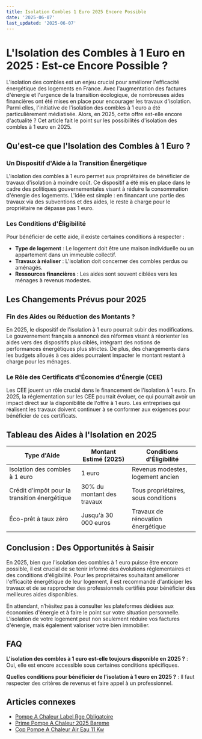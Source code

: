 ```yaml
---
title: Isolation Combles 1 Euro 2025 Encore Possible
date: '2025-06-07'
last_updated: '2025-06-07'
---
```


# L'Isolation des Combles à 1 Euro en 2025 : Est-ce Encore Possible ?

L'isolation des combles est un enjeu crucial pour améliorer l'efficacité énergétique des logements en France. Avec l'augmentation des factures d'énergie et l'urgence de la transition écologique, de nombreuses aides financières ont été mises en place pour encourager les travaux d'isolation. Parmi elles, l'initiative de l'isolation des combles à 1 euro a été particulièrement médiatisée. Alors, en 2025, cette offre est-elle encore d'actualité ? Cet article fait le point sur les possibilités d'isolation des combles à 1 euro en 2025.

## Qu'est-ce que l'Isolation des Combles à 1 Euro ?

### Un Dispositif d'Aide à la Transition Énergétique

L'isolation des combles à 1 euro permet aux propriétaires de bénéficier de travaux d'isolation à moindre coût. Ce dispositif a été mis en place dans le cadre des politiques gouvernementales visant à réduire la consommation d'énergie des logements. L'idée est simple : en financant une partie des travaux via des subventions et des aides, le reste à charge pour le propriétaire ne dépasse pas 1 euro.

### Les Conditions d'Éligibilité

Pour bénéficier de cette aide, il existe certaines conditions à respecter :
- **Type de logement** : Le logement doit être une maison individuelle ou un appartement dans un immeuble collectif.
- **Travaux à réaliser** : L'isolation doit concerner des combles perdus ou aménagés.
- **Ressources financières** : Les aides sont souvent ciblées vers les ménages à revenus modestes.

## Les Changements Prévus pour 2025

### Fin des Aides ou Réduction des Montants ?

En 2025, le dispositif de l'isolation à 1 euro pourrait subir des modifications. Le gouvernement français a annoncé des réformes visant à réorienter les aides vers des dispositifs plus ciblés, intégrant des notions de performances énergétiques plus strictes. De plus, des changements dans les budgets alloués à ces aides pourraient impacter le montant restant à charge pour les ménages.

### Le Rôle des Certificats d'Économies d'Énergie (CEE)

Les CEE jouent un rôle crucial dans le financement de l'isolation à 1 euro. En 2025, la réglementation sur les CEE pourrait évoluer, ce qui pourrait avoir un impact direct sur la disponibilité de l'offre à 1 euro. Les entreprises qui réalisent les travaux doivent continuer à se conformer aux exigences pour bénéficier de ces certificats.

## Tableau des Aides à l'Isolation en 2025

| Type d'Aide                          | Montant Estimé (2025) | Conditions d'Éligibilité         |
|--------------------------------------|-----------------------|----------------------------------|
| Isolation des combles à 1 euro      | 1 euro                | Revenus modestes, logement ancien |
| Crédit d'impôt pour la transition énergétique | 30% du montant des travaux | Tous propriétaires, sous conditions |
| Éco-prêt à taux zéro                | Jusqu'à 30 000 euros  | Travaux de rénovation énergétique |

## Conclusion : Des Opportunités à Saisir

En 2025, bien que l'isolation des combles à 1 euro puisse être encore possible, il est crucial de se tenir informé des évolutions réglementaires et des conditions d'éligibilité. Pour les propriétaires souhaitant améliorer l'efficacité énergétique de leur logement, il est recommandé d'anticiper les travaux et de se rapprocher des professionnels certifiés pour bénéficier des meilleures aides disponibles.

En attendant, n’hésitez pas à consulter les plateformes dédiées aux économies d'énergie et à faire le point sur votre situation personnelle. L'isolation de votre logement peut non seulement réduire vos factures d'énergie, mais également valoriser votre bien immobilier.

## FAQ
**L'isolation des combles à 1 euro est-elle toujours disponible en 2025 ?**
: Oui, elle est encore accessible sous certaines conditions spécifiques.

**Quelles conditions pour bénéficier de l'isolation à 1 euro en 2025 ?**
: Il faut respecter des critères de revenus et faire appel à un professionnel.

## Articles connexes
- [Pompe A Chaleur Label Rge Obligatoire](/pompe-a-chaleur-label-rge-obligatoire/)
- [Prime Pompe A Chaleur 2025 Bareme](/prime-pompe-a-chaleur-2025-bareme/)
- [Cop Pompe A Chaleur Air Eau 11 Kw](/cop-pompe-a-chaleur-air-eau-11-kw/)


<script type="application/ld+json">
{
  "@context": "https://schema.org",
  "@type": "FAQPage",
  "mainEntity": [
    {
      "@type": "Question",
      "name": "L'isolation des combles à 1 euro est-elle toujours disponible en 2025 ?",
      "acceptedAnswer": {
        "@type": "Answer",
        "text": "Oui, elle est encore accessible sous certaines conditions spécifiques."
      }
    },
    {
      "@type": "Question",
      "name": "Quelles conditions pour bénéficier de l'isolation à 1 euro en 2025 ?",
      "acceptedAnswer": {
        "@type": "Answer",
        "text": "Il faut respecter des critères de revenus et faire appel à un professionnel."
      }
    }
  ]
}
</script>